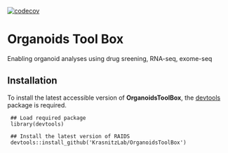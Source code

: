 
[![codecov](https://codecov.io/gh/KrasnitzLab/OrganoidsToolBox/branch/master/graph/badge.svg)](https://codecov.io/gh/KrasnitzLab/OrganoidsToolBox)

# Organoids Tool Box
Enabling organoid analyses using drug sreening, RNA-seq, exome-seq


## Installation ##

To install the latest accessible version of **OrganoidsToolBox**, the [devtools](https://cran.r-project.org/web/packages/devtools/index.html) 
package is required.

     ## Load required package
     library(devtools)

     ## Install the latest version of RAIDS
     devtools::install_github('KrasnitzLab/OrganoidsToolBox')



